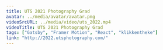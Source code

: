 ```yaml
---
title: UTS 2021 Photography Grad
avatar: ../media/avatar/avatar.png
videoSrcURL: ../media/video/uts_2022.mp4
videoTitle: UTS 2021 Photography Grad
tags: ["Gatsby", "Framer Motion", "React", "klikkentheke"]
link: "http://2022.utsphotography.com/"
---
```

